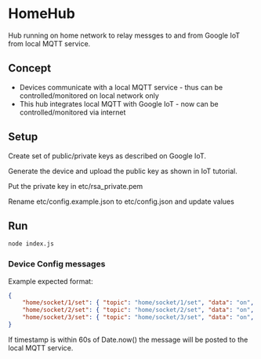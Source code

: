 # HomeHub

Hub running on home network to relay messges to and from Google IoT from local MQTT service.

## Concept

* Devices communicate with a local MQTT service - thus can be controlled/monitored on local network only
* This hub integrates local MQTT with Google IoT - now can be controlled/monitored via internet

## Setup

Create set of public/private keys as described on Google IoT. 

Generate the device and upload the public key as shown in IoT tutorial.

Put the private key in etc/rsa_private.pem

Rename etc/config.example.json to etc/config.json and update values

## Run

```sh
node index.js
```

### Device Config messages

Example expected format:

```json
{ 
    "home/socket/1/set": { "topic": "home/socket/1/set", "data": "on", "timestamp": 1511630008593 }, 
    "home/socket/2/set": { "topic": "home/socket/2/set", "data": "on", "timestamp": 1511630008593 }, 
    "home/socket/3/set": { "topic": "home/socket/3/set", "data": "on", "timestamp": 1511630008593 }  
}
```

If timestamp is within 60s of Date.now() the message will be posted to the local MQTT service.